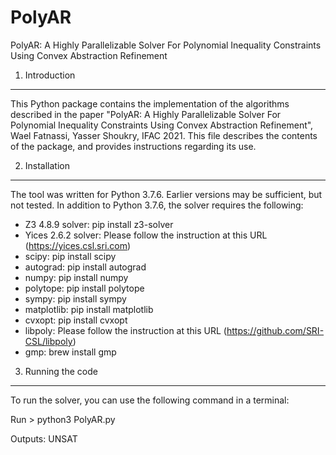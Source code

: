 # PolyAR

PolyAR: A Highly Parallelizable Solver For Polynomial Inequality Constraints Using Convex Abstraction Refinement

1. Introduction
-----------------
This Python package contains the implementation of the algorithms described
in the paper "PolyAR: A Highly Parallelizable Solver For Polynomial Inequality Constraints Using Convex Abstraction Refinement", Wael Fatnassi, Yasser Shoukry, IFAC 2021. This file describes the contents of the package, and provides instructions regarding its use. 


2. Installation
-----------------
The tool was written for Python 3.7.6. Earlier versions may be sufficient, but not tested. In addition to Python 3.7.6, the solver requires the following:

- Z3 4.8.9 solver: pip install z3-solver
- Yices 2.6.2 solver: Please follow the instruction at this URL (https://yices.csl.sri.com) 
- scipy: pip install scipy
- autograd: pip install autograd 
- numpy: pip install numpy
- polytope: pip install polytope
- sympy: pip install sympy
- matplotlib: pip install matplotlib
- cvxopt: pip install cvxopt
- libpoly: Please follow the instruction at this URL (https://github.com/SRI-CSL/libpoly)
- gmp: brew install gmp 



3. Running the code
---------------------------------------------------
To run the solver, you can use the following command in a terminal:

Run > python3 PolyAR.py

Outputs: UNSAT
